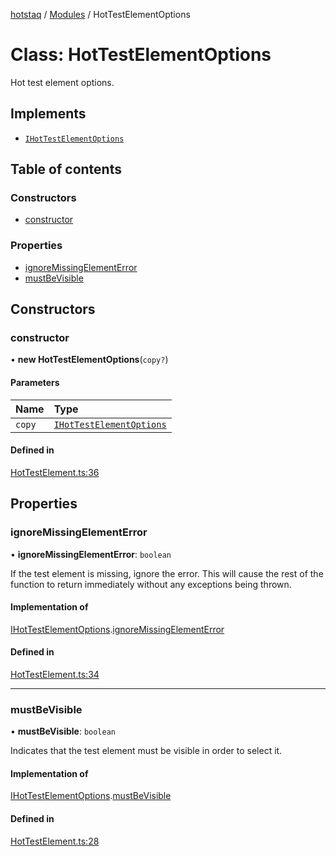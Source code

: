 [hotstaq](../README.md) / [Modules](../modules.md) / HotTestElementOptions

# Class: HotTestElementOptions

Hot test element options.

## Implements

- [`IHotTestElementOptions`](../interfaces/IHotTestElementOptions.md)

## Table of contents

### Constructors

- [constructor](HotTestElementOptions.md#constructor)

### Properties

- [ignoreMissingElementError](HotTestElementOptions.md#ignoremissingelementerror)
- [mustBeVisible](HotTestElementOptions.md#mustbevisible)

## Constructors

### constructor

• **new HotTestElementOptions**(`copy?`)

#### Parameters

| Name | Type |
| :------ | :------ |
| `copy` | [`IHotTestElementOptions`](../interfaces/IHotTestElementOptions.md) |

#### Defined in

[HotTestElement.ts:36](https://github.com/OurFreeLight/HotStaq/blob/a27c8f4/src/HotTestElement.ts#L36)

## Properties

### ignoreMissingElementError

• **ignoreMissingElementError**: `boolean`

If the test element is missing, ignore the error. This
will cause the rest of the function to return immediately
without any exceptions being thrown.

#### Implementation of

[IHotTestElementOptions](../interfaces/IHotTestElementOptions.md).[ignoreMissingElementError](../interfaces/IHotTestElementOptions.md#ignoremissingelementerror)

#### Defined in

[HotTestElement.ts:34](https://github.com/OurFreeLight/HotStaq/blob/a27c8f4/src/HotTestElement.ts#L34)

___

### mustBeVisible

• **mustBeVisible**: `boolean`

Indicates that the test element must be visible in
order to select it.

#### Implementation of

[IHotTestElementOptions](../interfaces/IHotTestElementOptions.md).[mustBeVisible](../interfaces/IHotTestElementOptions.md#mustbevisible)

#### Defined in

[HotTestElement.ts:28](https://github.com/OurFreeLight/HotStaq/blob/a27c8f4/src/HotTestElement.ts#L28)
